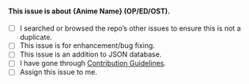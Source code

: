 <!-- This is basic Issue Template which is supposed to be filled by Contributors so that it is for maintainers to check what this issue is exactly. -->

#### This issue is about {Anime Name} (OP/ED/OST).

- [ ] I searched or browsed the repo’s other issues to ensure this is not a duplicate.
- [ ] This issue is for enhancement/bug fixing.
- [ ] This issue is an addition to JSON database.
- [ ] I have gone through [Contribution Guidelines](https://github.com/anshumanv/ongaku/blob/master/CONTRIBUTING.md).
- [ ] Assign this issue to me.
